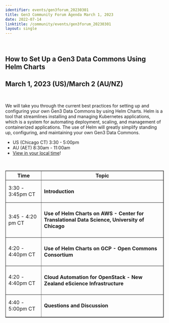 ```yaml
---
identifier: events/gen3forum_20230301
title: Gen3 Community Forum Agenda March 1, 2023
date: 2022-07-14
linktitle: /community/events/gen3forum_20230301
layout: single
---
```




<br>

## How to Set Up a Gen3 Data Commons Using Helm Charts
## March 1, 2023 (US)/March 2 (AU/NZ)

<br>

We will take you through the current best practices for setting up and configuring your own Gen3 Data Commons by using Helm Charts. Helm is a tool that streamlines installing and managing Kubernetes applications, which is a system for automating deployment, scaling, and management of containerized applications. The use of Helm will greatly simplify standing up, configuring, and maintaining your own Gen3 Data Commons.
<ul>
  <li> US (Chicago CT) 3:30 - 5:00pm </li>
  <li> AU (AET) 8:30am - 11:00am  </li>
  <li> <a href=https://www.timeanddate.com/worldclock/fixedtime.html?msg=How+to+Set+Up+a+Gen3+Data+Commons+Using+Helm+Charts&iso=20230301T1530&p1=64&ah=1&am=30>View in your local time</a>! </li>
</ul>

<br>



<table border=1 cellspacing="0" width="80%">
  <tr>
   <th> Time </th>
   <th> Topic </th>
  </tr>
  <tr>
     <td> 3:30 - 3:45pm CT  </td>
     <td> <h4> Introduction </h4> </td>
  </tr>
  <tr>
   <td> 3:45 - 4:20 pm CT  </td>
   <td> <h4>Use of Helm Charts on AWS - Center for Translational Data Science, University of Chicago</h4>
   </tr>
  <tr>
   <td> 4:20 - 4:40pm CT  </td> <td> <h4>Use of Helm Charts on GCP - Open Commons Consortium</h4>
  </tr>
  <tr>
   <td> 4:20 - 4:40pm CT  </td> <td> <h4>Cloud Automation for OpenStack - New Zealand eScience Infrastructure</h4>
  </tr>
  <tr>
      <td> 4:40 - 5:00pm CT </td>
      <td> <h4> Questions and Discussion </hr> </td>
  </tr>

</table>
